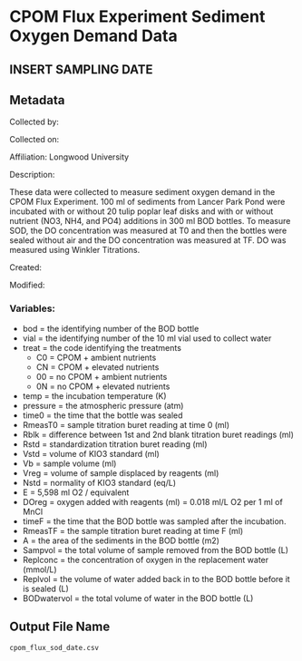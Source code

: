 # CPOM Flux Experiment Sediment Oxygen Demand Data

## INSERT SAMPLING DATE

## Metadata

Collected by: 

Collected on: 

Affiliation: Longwood University

Description: 

These data were collected to measure sediment oxygen demand in the CPOM Flux Experiment. 100 ml of sediments from Lancer Park Pond were incubated with or without 20 tulip poplar leaf disks and with or without nutrient (NO3, NH4, and PO4) additions in 300 ml BOD bottles. To measure SOD, the DO concentration was measured at T0 and then the bottles were sealed without air and the DO concentration was measured at TF.  DO was measured using Winkler Titrations.

Created: 

Modified:

### Variables:

* bod = the identifying number of the BOD bottle
* vial = the identifying number of the 10 ml vial used to collect water
* treat = the code identifying the treatments
    * C0 = CPOM + ambient nutrients
    * CN = CPOM + elevated nutrients
    * 00 = no CPOM + ambient nutrients
    * 0N = no CPOM + elevated nutrients
* temp = the incubation temperature (K)
* pressure = the atmospheric pressure (atm)
* time0 = the time that the bottle was sealed
* RmeasT0 = sample titration buret reading at time 0 (ml)
* Rblk = difference between 1st and 2nd blank titration buret readings (ml)
* Rstd = standardization titration buret reading (ml)
* Vstd = volume of KIO3 standard (ml)
* Vb = sample volume (ml)
* Vreg = volume of sample displaced by reagents (ml)
* Nstd = normality of KIO3 standard (eq/L)
* E = 5,598 ml O2 / equivalent 
* DOreg = oxygen added with reagents (ml) = 0.018 ml/L O2 per 1 ml of MnCl
* timeF = the time that the BOD bottle was sampled after the incubation.
* RmeasTF = the sample titration buret reading at time F (ml)
* A = the area of the sediments in the BOD bottle (m2)
* Sampvol = the total volume of sample removed from the BOD bottle (L)
* Replconc = the concentration of oxygen in the replacement water (mmol/L)
* Replvol = the volume of water added back in to the BOD bottle before it is sealed (L)
* BODwatervol = the total volume of water in the BOD bottle (L)

## Output File Name

    cpom_flux_sod_date.csv
